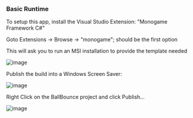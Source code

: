 ### Basic Runtime
To setup this app, install the Visual Studio Extension: "Monogame Framework C#"

Goto Extensions -> Browse -> "monogame"; should be the first option

This will ask you to run an MSI installation to provide the template needed

![image](https://github.com/user-attachments/assets/9001b4c6-2212-449a-aeb5-06e04528d3af)

Publish the build into a Windows Screen Saver:

![image](https://github.com/user-attachments/assets/38d49a34-261e-4830-8181-def14f406815)

Right Click on the BallBounce project and click Publish...

![image](https://github.com/user-attachments/assets/ab5af9ef-a372-4a1a-8aa1-d8fceb8c36b7)
